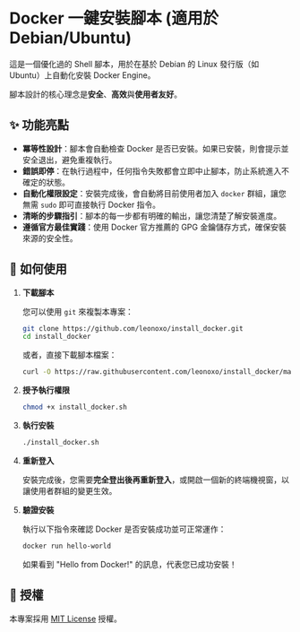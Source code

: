 # Docker 一鍵安裝腳本 (適用於 Debian/Ubuntu)

這是一個優化過的 Shell 腳本，用於在基於 Debian 的 Linux 發行版（如 Ubuntu）上自動化安裝 Docker Engine。

腳本設計的核心理念是**安全**、**高效**與**使用者友好**。

## ✨ 功能亮點

- **冪等性設計**：腳本會自動檢查 Docker 是否已安裝。如果已安裝，則會提示並安全退出，避免重複執行。
- **錯誤即停**：在執行過程中，任何指令失敗都會立即中止腳本，防止系統進入不確定的狀態。
- **自動化權限設定**：安裝完成後，會自動將目前使用者加入 `docker` 群組，讓您無需 `sudo` 即可直接執行 Docker 指令。
- **清晰的步驟指引**：腳本的每一步都有明確的輸出，讓您清楚了解安裝進度。
- **遵循官方最佳實踐**：使用 Docker 官方推薦的 GPG 金鑰儲存方式，確保安裝來源的安全性。

## 🚀 如何使用

1.  **下載腳本**

    您可以使用 `git` 來複製本專案：
    ```bash
    git clone https://github.com/leonoxo/install_docker.git
    cd install_docker
    ```
    或者，直接下載腳本檔案：
    ```bash
    curl -O https://raw.githubusercontent.com/leonoxo/install_docker/main/install_docker.sh
    ```

2.  **授予執行權限**

    ```bash
    chmod +x install_docker.sh
    ```

3.  **執行安裝**

    ```bash
    ./install_docker.sh
    ```

4.  **重新登入**

    安裝完成後，您需要**完全登出後再重新登入**，或開啟一個新的終端機視窗，以讓使用者群組的變更生效。

5.  **驗證安裝**

    執行以下指令來確認 Docker 是否安裝成功並可正常運作：
    ```bash
    docker run hello-world
    ```
    如果看到 "Hello from Docker!" 的訊息，代表您已成功安裝！

## 📝 授權

本專案採用 [MIT License](LICENSE) 授權。
